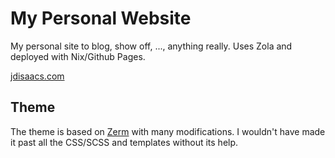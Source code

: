 # My Personal Website

My personal site to blog, show off, ..., anything really. Uses Zola and deployed with Nix/Github Pages. 

[jdisaacs.com]()

## Theme

The theme is based on [Zerm](https://github.com/ejmg/zerm) with many modifications. I wouldn't have made it past all the CSS/SCSS and templates without its help.
